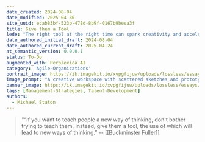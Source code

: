 ```yaml
---
date_created: 2024-08-04
date_modified: 2025-04-30
site_uuid: ecab83bf-523b-478d-8b9f-0167b9beea3f
title: Give them a Tool
lede: "The right tool at the right time can spark creativity and accelerate progress."
date_authored_initial_draft: 2024-08-04
date_authored_current_draft: 2025-04-24
at_semantic_version: 0.0.0.1
status: To-Do
augmented_with: Perplexica AI
category: 'Agile-Organizations'
portrait_image: https://ik.imagekit.io/xvpgfijuw/uploads/lossless/essays/2025-05-04_portraitimage_Give-them-a-Tool_8c93d229-61ab-4cea-88eb-825b4dd72581_rbHlYLUJY.jpg
image_prompt: "A creative workspace with scattered sketches and prototypes, a person handing a glowing digital tool to a colleague, and ideas visually blossoming in the background. The mood is inventive and collaborative."
banner_image: https://ik.imagekit.io/xvpgfijuw/uploads/lossless/essays/2025-05-04_bannerimage_Give-them-a-Tool_538f4965-1f9a-4247-bab8-5d825e9efaef_uEbWteqpO.jpg
tags: [Management-Strategies, Talent-Development]
authors: 
  - Michael Staton
---
```


>"“If you want to teach people a new way of thinking, don't bother trying to teach them. Instead, give them a tool, the use of which will lead to new ways of thinking.” -- [[Buckminster Fuller]]
>
